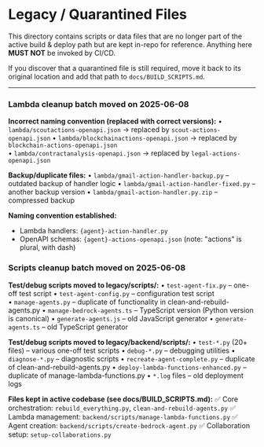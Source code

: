# Legacy / Quarantined Files

This directory contains scripts or data files that are no longer part of the active build & deploy path but are kept in-repo for reference.  Anything here **MUST NOT** be invoked by CI/CD.

If you discover that a quarantined file is still required, move it back to its original location and add that path to `docs/BUILD_SCRIPTS.md`.

---

### Lambda cleanup batch moved on 2025-06-08

**Incorrect naming convention (replaced with correct versions):**
• `lambda/scoutactions-openapi.json` → replaced by `scout-actions-openapi.json`
• `lambda/blockchainactions-openapi.json` → replaced by `blockchain-actions-openapi.json`  
• `lambda/contractanalysis-openapi.json` → replaced by `legal-actions-openapi.json`

**Backup/duplicate files:**
• `lambda/gmail-action-handler-backup.py` – outdated backup of handler logic
• `lambda/gmail-action-handler-fixed.py` – another backup version
• `lambda/gmail-action-handler.py.zip` – compressed backup

**Naming convention established:**
- Lambda handlers: `{agent}-action-handler.py`
- OpenAPI schemas: `{agent}-actions-openapi.json` (note: "actions" is plural, with dash)

### Scripts cleanup batch moved on 2025-06-08

**Test/debug scripts moved to legacy/scripts/:**
• `test-agent-fix.py` – one-off test script
• `test-agent-config.py` – configuration test script  
• `manage-agents.py` – duplicate of functionality in clean-and-rebuild-agents.py
• `manage-bedrock-agents.ts` – TypeScript version (Python version is canonical)
• `generate-agents.js` – old JavaScript generator
• `generate-agents.ts` – old TypeScript generator

**Test/debug scripts moved to legacy/backend/scripts/:**
• `test-*.py` (20+ files) – various one-off test scripts
• `debug-*.py` – debugging utilities
• `diagnose-*.py` – diagnostic scripts
• `recreate-agent-complete.py` – duplicate of clean-and-rebuild-agents.py
• `deploy-lambda-functions-enhanced.py` – duplicate of manage-lambda-functions.py
• `*.log` files – old deployment logs

**Files kept in active codebase (see docs/BUILD_SCRIPTS.md):**
✅ Core orchestration: `rebuild_everything.py`, `clean-and-rebuild-agents.py`
✅ Lambda management: `backend/scripts/manage-lambda-functions.py`
✅ Agent creation: `backend/scripts/create-bedrock-agent.py`
✅ Collaboration setup: `setup-collaborations.py` 